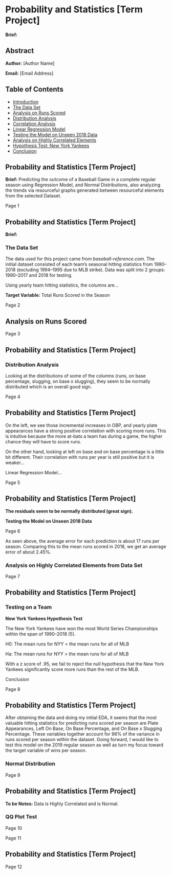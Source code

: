 # Probability and Statistics [Term Project]

**Brief:**

## Abstract

**Author:** [Author Name]

**Email:** [Email Address]

## Table of Contents

- [Introduction](#br2)
- [The Data Set](#br3)
- [Analysis on Runs Scored](#br4)
- [Distribution Analysis](#br5)
- [Correlation Analysis](#br6)
- [Linear Regression Model](#br7)
- [Testing the Model on Unseen 2018 Data](#br8)
- [Analysis on Highly Correlated Elements](#br9)
- [Hypothesis Test: New York Yankees](#br10)
- [Conclusion](#br10)

<a name="br2"></a> 

## Probability and Statistics [Term Project]

**Brief:**
Predicting the outcome of a Baseball Game in a complete regular season using Regression Model, and Normal Distributions, also analyzing the trends via resourceful graphs generated between resourceful elements from the selected Dataset.

Page 1

<a name="br3"></a> 

## Probability and Statistics [Term Project]

**Brief:**

### The Data Set

The data used for this project came from *baseball-reference.com*. The initial dataset consisted of each team’s seasonal hitting statistics from 1990–2018 (excluding 1994–1995 due to MLB strike). Data was split into 2 groups: 1990–2017 and 2018 for testing.

Using yearly team hitting statistics, the columns are...

**Target Variable:** Total Runs Scored in the Season

Page 2

<a name="br4"></a> 

## Analysis on Runs Scored

Page 3

<a name="br5"></a> 

## Probability and Statistics [Term Project]

### Distribution Analysis

Looking at the distributions of some of the columns (runs, on base percentage, slugging, on base x slugging), they seem to be normally distributed which is an overall good sign.

Page 4

<a name="br6"></a> 

## Probability and Statistics [Term Project]

On the left, we see those incremental increases in OBP, and yearly plate appearances have a strong positive correlation with scoring more runs. This is intuitive because the more at-bats a team has during a game, the higher chance they will have to score runs.

On the other hand, looking at left on base and on base percentage is a little bit different. Their correlation with runs per year is still positive but it is weaker...

Linear Regression Model...

Page 5

<a name="br7"></a> 

## Probability and Statistics [Term Project]

**The residuals seem to be normally distributed (great sign).**

**Testing the Model on Unseen 2018 Data**

Page 6

<a name="br8"></a> 

As seen above, the average error for each prediction is about 17 runs per season. Comparing this to the mean runs scored in 2018, we get an average error of about 2.45%.

### Analysis on Highly Correlated Elements from Data Set

Page 7

<a name="br9"></a> 

## Probability and Statistics [Term Project]

### Testing on a Team

**New York Yankees Hypothesis Test**

The New York Yankees have won the most World Series Championships within the span of 1990–2018 (5).

H0: The mean runs for NYY = the mean runs for all of MLB

Ha: The mean runs for NYY > the mean runs for all of MLB

With a z score of .95, we fail to reject the null hypothesis that the New York Yankees significantly score more runs than the rest of the MLB.

Conclusion

Page 8

<a name="br10"></a> 

## Probability and Statistics [Term Project]

After obtaining the data and doing my initial EDA, it seems that the most valuable hitting statistics for predicting runs scored per season are Plate Appearances, Left On Base, On Base Percentage, and On Base x Slugging Percentage. These variables together account for 96% of the variance in runs scored per season within the dataset. Going forward, I would like to test this model on the 2019 regular season as well as turn my focus toward the target variable of wins per season.

### Normal Distribution

Page 9

<a name="br11"></a> 

## Probability and Statistics [Term Project]

**To be Notes:** Data is Highly Correlated and is Normal.

### QQ Plot Test

Page 10

<a name="br12"></a> 

Page 11

<a name="br13"></a> 

## Probability and Statistics [Term Project]

Page 12
